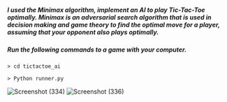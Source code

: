 ##### I used the Minimax algorithm, implement an AI to play Tic-Tac-Toe optimally. Minimax is an adversarial search algorithm that is used in decision making and game theory to find the optimal move for a player, assuming that your opponent also plays optimally. 

##### Run the following commands to a game with your computer.

```
> cd tictactoe_ai

> Python runner.py
```

![Screenshot (334)](https://user-images.githubusercontent.com/44309803/206879453-64eb87df-630c-4548-b414-1a1bce6a4233.png)
![Screenshot (336)](https://user-images.githubusercontent.com/44309803/206879455-70857ffa-d837-4cfb-ab3f-5c67b1bd1103.png)
